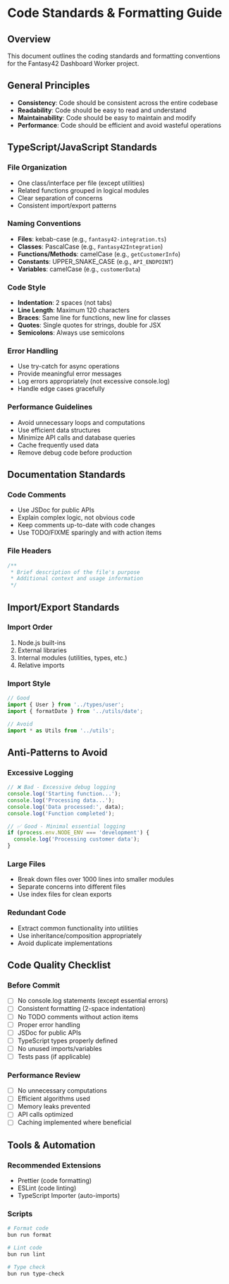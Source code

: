 # Code Standards & Formatting Guide

## Overview

This document outlines the coding standards and formatting conventions for the
Fantasy42 Dashboard Worker project.

## General Principles

- **Consistency**: Code should be consistent across the entire codebase
- **Readability**: Code should be easy to read and understand
- **Maintainability**: Code should be easy to maintain and modify
- **Performance**: Code should be efficient and avoid wasteful operations

## TypeScript/JavaScript Standards

### File Organization

- One class/interface per file (except utilities)
- Related functions grouped in logical modules
- Clear separation of concerns
- Consistent import/export patterns

### Naming Conventions

- **Files**: kebab-case (e.g., `fantasy42-integration.ts`)
- **Classes**: PascalCase (e.g., `Fantasy42Integration`)
- **Functions/Methods**: camelCase (e.g., `getCustomerInfo`)
- **Constants**: UPPER_SNAKE_CASE (e.g., `API_ENDPOINT`)
- **Variables**: camelCase (e.g., `customerData`)

### Code Style

- **Indentation**: 2 spaces (not tabs)
- **Line Length**: Maximum 120 characters
- **Braces**: Same line for functions, new line for classes
- **Quotes**: Single quotes for strings, double for JSX
- **Semicolons**: Always use semicolons

### Error Handling

- Use try-catch for async operations
- Provide meaningful error messages
- Log errors appropriately (not excessive console.log)
- Handle edge cases gracefully

### Performance Guidelines

- Avoid unnecessary loops and computations
- Use efficient data structures
- Minimize API calls and database queries
- Cache frequently used data
- Remove debug code before production

## Documentation Standards

### Code Comments

- Use JSDoc for public APIs
- Explain complex logic, not obvious code
- Keep comments up-to-date with code changes
- Use TODO/FIXME sparingly and with action items

### File Headers

```typescript
/**
 * Brief description of the file's purpose
 * Additional context and usage information
 */
```

## Import/Export Standards

### Import Order

1. Node.js built-ins
2. External libraries
3. Internal modules (utilities, types, etc.)
4. Relative imports

### Import Style

```typescript
// Good
import { User } from '../types/user';
import { formatDate } from '../utils/date';

// Avoid
import * as Utils from '../utils';
```

## Anti-Patterns to Avoid

### Excessive Logging

```typescript
// ❌ Bad - Excessive debug logging
console.log('Starting function...');
console.log('Processing data...');
console.log('Data processed:', data);
console.log('Function completed');

// ✅ Good - Minimal essential logging
if (process.env.NODE_ENV === 'development') {
  console.log('Processing customer data');
}
```

### Large Files

- Break down files over 1000 lines into smaller modules
- Separate concerns into different files
- Use index files for clean exports

### Redundant Code

- Extract common functionality into utilities
- Use inheritance/composition appropriately
- Avoid duplicate implementations

## Code Quality Checklist

### Before Commit

- [ ] No console.log statements (except essential errors)
- [ ] Consistent formatting (2-space indentation)
- [ ] No TODO comments without action items
- [ ] Proper error handling
- [ ] JSDoc for public APIs
- [ ] TypeScript types properly defined
- [ ] No unused imports/variables
- [ ] Tests pass (if applicable)

### Performance Review

- [ ] No unnecessary computations
- [ ] Efficient algorithms used
- [ ] Memory leaks prevented
- [ ] API calls optimized
- [ ] Caching implemented where beneficial

## Tools & Automation

### Recommended Extensions

- Prettier (code formatting)
- ESLint (code linting)
- TypeScript Importer (auto-imports)

### Scripts

```bash
# Format code
bun run format

# Lint code
bun run lint

# Type check
bun run type-check
```
